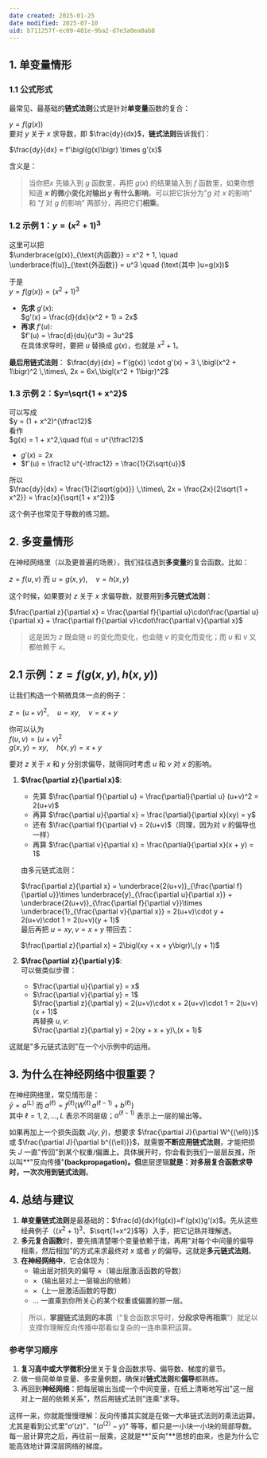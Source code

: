 ```yaml
---
date created: 2025-01-25
date modified: 2025-07-10
uid: b711257f-ec09-481e-9ba2-d7e3a0ea8ab8
---
```

## 1. 单变量情形

### 1.1 公式形式

最常见、最基础的**链式法则**公式是针对**单变量**函数的复合：

$y = f\bigl(g(x)\bigr)$  
要对 $y$ 关于 $x$ 求导数，即 $\frac{dy}{dx}$，**链式法则**告诉我们：

$\frac{dy}{dx} = f'\bigl(g(x)\bigr) \times g'(x)$

含义是：

> 当你把$x$ 先输入到 $g$ 函数里，再把 $g(x)$ 的结果输入到 $f$ 函数里，如果你想知道 **$x$ 的微小变化对输出 $y$ 有什么影响**，可以把它拆分为"$g$ 对 $x$ 的影响" 和 "$f$ 对 $g$ 的影响" 两部分，再把它们**相乘**。

### 1.2 示例 1：$y=(x^2+1)^3$

这里可以把  
$\underbrace{g(x)}_{\text{内函数}} = x^2 + 1, \quad \underbrace{f(u)}_{\text{外函数}} = u^3 \quad (\text{其中 }u=g(x))$

于是  
$y = f\bigl(g(x)\bigr) = (x^2 + 1)^3$

- **先求** $g'(x)$:  
  $g'(x) = \frac{d}{dx}(x^2 + 1) = 2x$
- **再求** $f'(u)$:  
  $f'(u) = \frac{d}{du}(u^3) = 3u^2$  
  在具体求导时，要把 $u$ 替换成 $g(x)$，也就是 $x^2+1$。

**最后用链式法则**：
$\frac{dy}{dx} = f'(g(x)) \cdot g'(x) = 3 \,\bigl(x^2 + 1\bigr)^2 \,\times\, 2x = 6x\,\bigl(x^2 + 1\bigr)^2$

### 1.3 示例 2：$y=\sqrt{1 + x^2}$

可以写成  
$y = (1 + x^2)^{\tfrac12}$  
看作  
$g(x) = 1 + x^2,\quad f(u) = u^{\tfrac12}$

- $g'(x) = 2x$  
- $f'(u) = \frac12 u^{-\tfrac12} = \frac{1}{2\sqrt{u}}$

所以  
$\frac{dy}{dx} = \frac{1}{2\sqrt{g(x)}} \,\times\, 2x = \frac{2x}{2\sqrt{1 + x^2}} = \frac{x}{\sqrt{1 + x^2}}$

这个例子也常见于导数的练习题。

## 2. 多变量情形

在神经网络里（以及更普遍的场景），我们往往遇到**多变量**的复合函数。比如：

$z = f\bigl(u,v\bigr)$ 而  $u = g(x,y), \quad v = h(x,y)$  

这个时候，如果要对 $z$ 关于 $x$ 求偏导数，就要用到**多元链式法则**：

$\frac{\partial z}{\partial x} = \frac{\partial f}{\partial u}\cdot\frac{\partial u}{\partial x} + \frac{\partial f}{\partial v}\cdot\frac{\partial v}{\partial x}$

> 这是因为 $z$ 既会随 $u$ 的变化而变化，也会随 $v$ 的变化而变化；而 $u$ 和 $v$ 又都依赖于 $x$。

## 2.1 示例：$z=f(g(x,y), h(x,y))$

让我们构造一个稍微具体一点的例子：

$z = (u + v)^2, \quad u = xy, \quad v = x + y$

你可以认为  
$f(u,v) = (u+v)^2$  
$g(x,y)=x y,\quad h(x,y)=x + y$

要对 $z$ 关于 $x$ 和 $y$ 分别求偏导，就得同时考虑 $u$ 和 $v$ 对 $x$ 的影响。

1. **$\frac{\partial z}{\partial x}$**:
   - 先算 $\frac{\partial f}{\partial u} = \frac{\partial}{\partial u} (u+v)^2 = 2(u+v)$
   - 再算 $\frac{\partial u}{\partial x} = \frac{\partial}{\partial x}(xy) = y$
   - 还有 $\frac{\partial f}{\partial v} = 2(u+v)$（同理，因为对 $v$ 的偏导也一样）
   - 再算 $\frac{\partial v}{\partial x} = \frac{\partial}{\partial x}(x + y) = 1$

   由多元链式法则：

   $\frac{\partial z}{\partial x} = \underbrace{2(u+v)}_{\frac{\partial f}{\partial u}}\times \underbrace{y}_{\frac{\partial u}{\partial x}} + \underbrace{2(u+v)}_{\frac{\partial f}{\partial v}}\times \underbrace{1}_{\frac{\partial v}{\partial x}} = 2(u+v)\cdot y + 2(u+v)\cdot 1 = 2(u+v)(y + 1)$  
   最后再把 $u=xy, v=x+y$ 带回去：

   $\frac{\partial z}{\partial x} = 2\bigl(xy + x + y\bigr)\,(y + 1)$

2. **$\frac{\partial z}{\partial y}$**:  
   可以做类似步骤：
   - $\frac{\partial u}{\partial y} = x$
   - $\frac{\partial v}{\partial y} = 1$  
   $\frac{\partial z}{\partial y} = 2(u+v)\cdot x + 2(u+v)\cdot 1 = 2(u+v)(x + 1)$  
   再替换 $u,v$:  
   $\frac{\partial z}{\partial y} = 2(xy + x + y)\,(x + 1)$

这就是"多元链式法则"在一个小示例中的运用。

## 3. 为什么在神经网络中很重要？

在神经网络里，常见情形是：  
$\hat{y} = a^{(L)}$ 而 $a^{(\ell)} = f^{(\ell)}\bigl(W^{(\ell)}\,a^{(\ell-1)} + b^{(\ell)}\bigr)$  
其中 $\ell = 1,2,\dots,L$ 表示不同层级；$a^{(\ell-1)}$ 表示上一层的输出等。

如果再加上一个损失函数 $J(y, \hat{y})$，想要求 $\frac{\partial J}{\partial W^{(\ell)}}$ 或 $\frac{\partial J}{\partial b^{(\ell)}}$，就需要**不断应用链式法则**，才能把损失 $J$ 一直"传回"到某个权重/偏置上。具体展开时，你会看到我们一层层反推，所以叫**"反向传播"**(backpropagation)。但**底层逻辑**就是：对多层复合函数求导时，一次次用到链式法则**。

## 4. 总结与建议

1. **单变量链式法则**是最基础的：$\frac{d}{dx}f(g(x))=f'(g(x))g'(x)$。先从这些经典例子（$(x^2+1)^3$、$\sqrt{1+x^2}$等）入手，把它记熟并理解透。
2. **多元复合函数**时，要先搞清楚哪个变量依赖于谁，再用"对每个中间量的偏导相乘，然后相加"的方式来求最终对 $x$ 或者 $y$ 的偏导。这就是**多元链式法则**。
3. **在神经网络中**，它会体现为：
   - 输出层对损失的偏导 $\times$（输出层激活函数的导数）
   - $\times$（输出层对上一层输出的依赖）
   - $\times$（上一层激活函数的导数）
   - … 一直乘到你所关心的某个权重或偏置的那一层。

> 所以，**掌握链式法则的本质**（"复合函数求导时，**分段求导再相乘**"）就足以支撑你理解反向传播中那看似复杂的一连串乘积运算。

### 参考学习顺序

1. **复习高中或大学微积分**里关于复合函数求导、偏导数、梯度的章节。
2. 做一些简单单变量、多变量例题，确保对**链式法则**和**偏导**都熟练。
3. 再回到**神经网络**：把每层输出当成一个中间变量，在纸上清晰地写出"这一层对上一层的依赖关系"，然后用链式法则"连乘"求导。

这样一来，你就能慢慢理解：反向传播其实就是在做一大串链式法则的乘法运算。尤其是看到公式里"$\sigma'(z)$"、"$(a^{(2)} - y)$" 等等，都只是一小块一小块的局部导数。每一层计算完之后，再往前一层乘，这就是**"反向"**思想的由来，也是为什么它能高效地计算深层网络的梯度。

